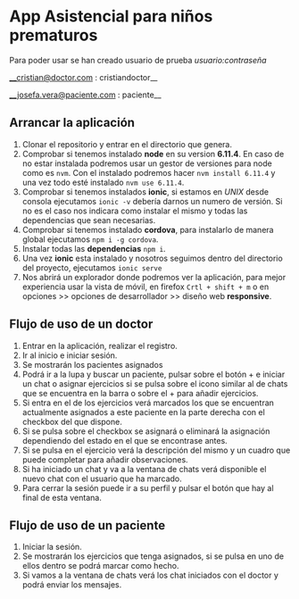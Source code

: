 App Asistencial para niños prematuros
================================================================================

  Para poder usar se han creado usuario de prueba *usuario:contraseña*

  __cristian@doctor.com : cristiandoctor__

  __josefa.vera@paciente.com : paciente__

Arrancar la aplicación
--------------------------------------------------------------------------------

  1. Clonar el repositorio y entrar en el directorio que genera.
  2. Comprobar si tenemos instalado __node__ en su version __6.11.4__. En caso
  de no estar instalada podremos usar un gestor de versiones para node como es
  `nvm`. Con el instalado podremos hacer `nvm install 6.11.4` y una vez todo
  esté instalado `nvm use 6.11.4`.
  2. Comprobar si tenemos instalados __ionic__, si estamos en *UNIX* desde
  consola ejecutamos `ionic -v` debería darnos un numero de versión. Si no es el
  caso nos indicara como instalar el mismo y todas las dependencias que sean 
  necesarias.
  3. Comprobar si tenemos instalado __cordova__, para instalarlo de manera
  global ejecutamos `npm i -g cordova`.
  3. Instalar todas las __dependencias__ `npm i`.
  3. Una vez __ionic__ esta instalado y nosotros seguimos dentro del directorio
  del proyecto, ejecutamos `ionic serve`
  4. Nos abrirá un explorador donde podremos ver la aplicación, para mejor
  experiencia usar la vista de móvil, en firefox `Crtl + shift + m` o en
  opciones >> opciones de desarrollador >> diseño web __responsive__.

Flujo de uso de un doctor
--------------------------------------------------------------------------------

  1. Entrar en la aplicación, realizar el registro.
  2. Ir al inicio e iniciar sesión.
  3. Se mostrarán los pacientes asignados
  4. Podrá ir a la lupa y buscar un paciente, pulsar sobre el botón + e iniciar
  un chat o asignar ejercicios si se pulsa sobre el icono similar al de chats
  que se encuentra en la barra o sobre el + para añadir ejercicios.
  5. Si entra en el de los ejercicios verá marcados los que se encuentran 
  actualmente asignados a este paciente en la parte derecha con el checkbox
  del que dispone. 
  6. Si se pulsa sobre el checkbox se asignará o eliminará la asignación 
  dependiendo del estado en el que se encontrase antes.
  7. Si se pulsa en el ejercicio verá la descripción del mismo y un cuadro que
  puede completar para añadir observaciones.
  8. Si ha iniciado un chat y va a la ventana de chats verá disponible el nuevo
  chat con el usuario que ha marcado.
  9. Para cerrar la sesión puede ir a su perfil y pulsar el botón que hay al
  final de esta ventana.
  
Flujo de uso de un paciente
--------------------------------------------------------------------------------

  1. Iniciar la sesión.
  2. Se mostrarán los ejercicios que tenga asignados, si se pulsa en uno de
  ellos dentro se podrá marcar como hecho.
  3. Si vamos a la ventana de chats verá los chat iniciados con el doctor y
  podrá enviar los mensajes.
